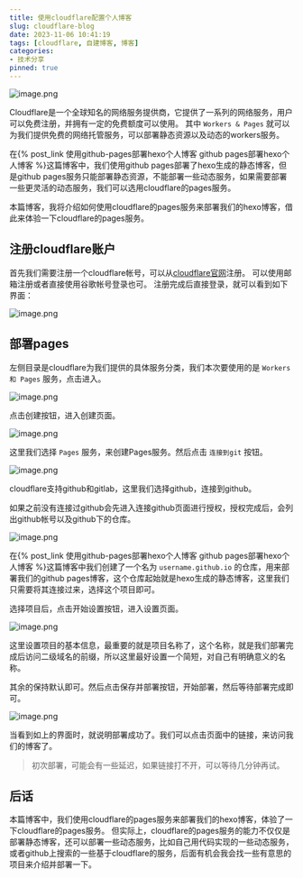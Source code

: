 ```yaml
---
title: 使用cloudflare配置个人博客
slug: cloudflare-blog
date: 2023-11-06 10:41:19
tags: [cloudflare, 自建博客, 博客]
categories:
- 技术分享
pinned: true
---
```


![image.png](https://s2.loli.net/2024/11/06/j6z3hixufLqtK87.png)

Cloudflare是一个全球知名的网络服务提供商，它提供了一系列的网络服务，用户可以免费注册，并拥有一定的免费额度可以使用。
其中 `Workers & Pages` 就可以为我们提供免费的网络托管服务，可以部署静态资源以及动态的workers服务。

在{% post_link 使用github-pages部署hexo个人博客 github pages部署hexo个人博客  %}这篇博客中，我们使用github pages部署了hexo生成的静态博客，但是github pages服务只能部署静态资源，不能部署一些动态服务，如果需要部署一些更灵活的动态服务，我们可以选用cloudflare的pages服务。

<!-- more -->

本篇博客，我将介绍如何使用cloudflare的pages服务来部署我们的hexo博客，借此来体验一下cloudflare的pages服务。

## 注册cloudflare账户
首先我们需要注册一个cloudflare帐号，可以从[cloudflare官网](https://www.cloudflare.com/)注册。
可以使用邮箱注册或者直接使用谷歌帐号登录也可。
注册完成后直接登录，就可以看到如下界面：

![image.png](https://s2.loli.net/2024/11/06/tugV4O5GeE93m2L.png)

## 部署pages

左侧目录是cloudflare为我们提供的具体服务分类，我们本次要使用的是 `Workers 和 Pages` 服务，点击进入。

![image.png](https://s2.loli.net/2024/11/06/fqRp6yZ7sFiNWIt.png)

点击创建按钮，进入创建页面。

![image.png](https://s2.loli.net/2024/11/06/azyNAjF8SH2bZ1Q.png)

这里我们选择 `Pages` 服务，来创建Pages服务。然后点击 `连接到git` 按钮。

![image.png](https://s2.loli.net/2024/11/06/81QBumFG75ctRUJ.png)

cloudflare支持github和gitlab，这里我们选择github，连接到github。

如果之前没有连接过github会先进入连接github页面进行授权，授权完成后，会列出github帐号以及github下的仓库。

![image.png](https://s2.loli.net/2024/11/06/81QBumFG75ctRUJ.png)

在{% post_link 使用github-pages部署hexo个人博客 github pages部署hexo个人博客  %}这篇博客中我们创建了一个名为 `username.github.io` 的仓库，用来部署我们的github pages博客，这个仓库起始就是hexo生成的静态博客，这里我们只需要将其连接过来，选择这个项目即可。

选择项目后，点击开始设置按钮，进入设置页面。

![image.png](https://s2.loli.net/2024/11/06/UXgwroOIivNmYSK.png)

这里设置项目的基本信息，最重要的就是项目名称了，这个名称，就是我们部署完成后访问二级域名的前缀，所以这里最好设置一个简短，对自己有明确意义的名称。

其余的保持默认即可。然后点击保存并部署按钮，开始部署，然后等待部署完成即可。

![image.png](https://s2.loli.net/2024/11/06/a8NH4wPOWXSEyVf.png)

当看到如上的界面时，就说明部署成功了。我们可以点击页面中的链接，来访问我们的博客了。

> 初次部署，可能会有一些延迟，如果链接打不开，可以等待几分钟再试。

## 后话
本篇博客中，我们使用cloudflare的pages服务来部署我们的hexo博客，体验了一下cloudflare的pages服务。
但实际上，cloudflare的pages服务的能力不仅仅是部署静态博客，还可以部署一些动态服务，比如自己用代码实现的一些动态服务，或者github上搜索的一些基于cloudflare的服务，后面有机会我会找一些有意思的项目来介绍并部署一下。
